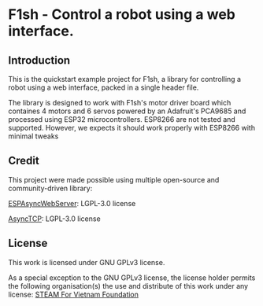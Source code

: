 # F1sh - Control a robot using a web interface.


## Introduction
This is the quickstart example project for F1sh, a library for controlling a robot using a web interface, packed in a single header file.

The library is designed to work with F1sh's motor driver board which containes 4 motors and 6 servos powered by an Adafruit's PCA9685 and processed using ESP32 microcontrollers. ESP8266 are not tested and supported. However, we expects it should work properly with ESP8266 with minimal tweaks

## Credit

This project were made possible using multiple open-source and community-driven library:

[ESPAsyncWebServer](https://github.com/ESP32Async/ESPAsyncWebServer.git): LGPL-3.0 license

[AsyncTCP](https://github.com/ESP32Async/AsyncTCP.git): LGPL-3.0 license

## License
This work is licensed under GNU GPLv3 license.

As a special exception to the GNU GPLv3 license, the license holder permits the following organisation(s) the use and distribute of this work under any license: [STEAM For Vietnam Foundation](https://github.com/STEAMforVietnam)

